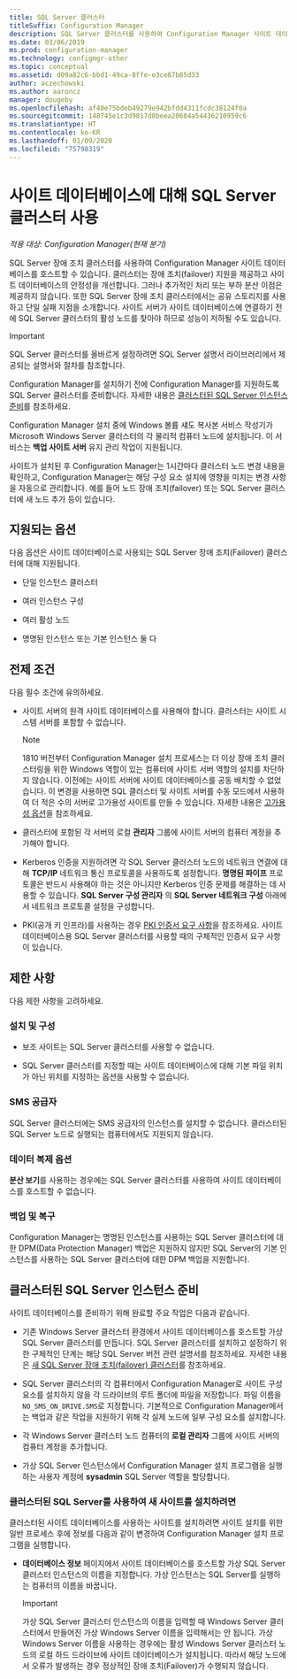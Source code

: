 ```yaml
---
title: SQL Server 클러스터
titleSuffix: Configuration Manager
description: SQL Server 클러스터를 사용하여 Configuration Manager 사이트 데이터베이스 호스트
ms.date: 03/06/2019
ms.prod: configuration-manager
ms.technology: configmgr-other
ms.topic: conceptual
ms.assetid: d09a82c6-bbd1-49ca-8ffe-e3ce87b85d33
author: aczechowski
ms.author: aaroncz
manager: dougeby
ms.openlocfilehash: af40e75bdeb49279e942bfdd4311fcdc38124f0a
ms.sourcegitcommit: 148745e1c3d9817d8beea20684a54436210959c6
ms.translationtype: HT
ms.contentlocale: ko-KR
ms.lasthandoff: 01/09/2020
ms.locfileid: "75798319"
---
```

# <a name="use-a-sql-server-cluster-for-the-site-database"></a>사이트 데이터베이스에 대해 SQL Server 클러스터 사용

*적용 대상: Configuration Manager(현재 분기)*

SQL Server 장애 조치 클러스터를 사용하여 Configuration Manager 사이트 데이터베이스를 호스트할 수 있습니다. 클러스터는 장애 조치(failover) 지원을 제공하고 사이트 데이터베이스의 안정성을 개선합니다. 그러나 추가적인 처리 또는 부하 분산 이점은 제공하지 않습니다. 또한 SQL Server 장애 조치 클러스터에서는 공유 스토리지를 사용하고 단일 실패 지점을 소개합니다. 사이트 서버가 사이트 데이터베이스에 연결하기 전에 SQL Server 클러스터의 활성 노드를 찾아야 하므로 성능이 저하될 수도 있습니다.  

> [!IMPORTANT]  
> SQL Server 클러스터를 올바르게 설정하려면 SQL Server 설명서 라이브러리에서 제공되는 설명서와 절차를 참조합니다.  


Configuration Manager를 설치하기 전에 Configuration Manager를 지원하도록 SQL Server 클러스터를 준비합니다. 자세한 내용은 [클러스터된 SQL Server 인스턴스 준비](#bkmk_prepare)를 참조하세요.

Configuration Manager 설치 중에 Windows 볼륨 섀도 복사본 서비스 작성기가 Microsoft Windows Server 클러스터의 각 물리적 컴퓨터 노드에 설치됩니다. 이 서비스는 **백업 사이트 서버** 유지 관리 작업이 지원됩니다.  

사이트가 설치된 후 Configuration Manager는 1시간마다 클러스터 노드 변경 내용을 확인하고, Configuration Manager는 해당 구성 요소 설치에 영향을 미치는 변경 사항을 자동으로 관리합니다. 예를 들어 노드 장애 조치(failover) 또는 SQL Server 클러스터에 새 노드 추가 등이 있습니다.  



## <a name="supported-options"></a>지원되는 옵션

다음 옵션은 사이트 데이터베이스로 사용되는 SQL Server 장애 조치(Failover) 클러스터에 대해 지원됩니다.

- 단일 인스턴스 클러스터  

- 여러 인스턴스 구성  

- 여러 활성 노드  

- 명명된 인스턴스 또는 기본 인스턴스 둘 다  



## <a name="prerequisites"></a>전제 조건

다음 필수 조건에 유의하세요.  

- 사이트 서버의 원격 사이트 데이터베이스를 사용해야 합니다. 클러스터는 사이트 시스템 서버를 포함할 수 없습니다.  

    > [!Note]  
    > 1810 버전부터 Configuration Manager 설치 프로세스는 더 이상 장애 조치 클러스터링을 위한 Windows 역할이 있는 컴퓨터에 사이트 서버 역할의 설치를 차단하지 않습니다. 이전에는 사이트 서버에 사이트 데이터베이스를 공동 배치할 수 없었습니다. 이 변경을 사용하면 SQL 클러스터 및 사이트 서버를 수동 모드에서 사용하여 더 적은 수의 서버로 고가용성 사이트를 만들 수 있습니다. 자세한 내용은 [고가용성 옵션](/sccm/core/servers/deploy/configure/high-availability-options)을 참조하세요. <!--3607761, fka 1359132-->  

- 클러스터에 포함된 각 서버의 로컬 **관리자** 그룹에 사이트 서버의 컴퓨터 계정을 추가해야 합니다.  

- Kerberos 인증을 지원하려면 각 SQL Server 클러스터 노드의 네트워크 연결에 대해 **TCP/IP** 네트워크 통신 프로토콜을 사용하도록 설정합니다. **명명된 파이프** 프로토콜은 반드시 사용해야 하는 것은 아니지만 Kerberos 인증 문제를 해결하는 데 사용할 수 있습니다. **SQL Server 구성 관리자** 의 **SQL Server 네트워크 구성** 아래에서 네트워크 프로토콜 설정을 구성합니다.  

- PKI(공개 키 인프라)를 사용하는 경우 [PKI 인증서 요구 사항](/sccm/core/plan-design/network/pki-certificate-requirements)을 참조하세요. 사이트 데이터베이스용 SQL Server 클러스터를 사용할 때의 구체적인 인증서 요구 사항이 있습니다.  



## <a name="limitations"></a>제한 사항

다음 제한 사항을 고려하세요.  


### <a name="installation-and-configuration"></a>설치 및 구성

- 보조 사이트는 SQL Server 클러스터를 사용할 수 없습니다.  

- SQL Server 클러스터를 지정할 때는 사이트 데이터베이스에 대해 기본 파일 위치가 아닌 위치를 지정하는 옵션을 사용할 수 없습니다.  


### <a name="sms-provider"></a>SMS 공급자

SQL Server 클러스터에는 SMS 공급자의 인스턴스를 설치할 수 없습니다. 클러스터된 SQL Server 노드로 실행되는 컴퓨터에서도 지원되지 않습니다.  


### <a name="data-replication-options"></a>데이터 복제 옵션

**분산 보기**를 사용하는 경우에는 SQL Server 클러스터를 사용하여 사이트 데이터베이스를 호스트할 수 없습니다.  


### <a name="backup-and-recovery"></a>백업 및 복구

Configuration Manager는 명명된 인스턴스를 사용하는 SQL Server 클러스터에 대한 DPM(Data Protection Manager) 백업은 지원하지 않지만 SQL Server의 기본 인스턴스를 사용하는 SQL Server 클러스터에 대한 DPM 백업을 지원합니다.  



## <a name="bkmk_prepare"></a> 클러스터된 SQL Server 인스턴스 준비  

사이트 데이터베이스를 준비하기 위해 완료할 주요 작업은 다음과 같습니다.

- 기존 Windows Server 클러스터 환경에서 사이트 데이터베이스를 호스트할 가상 SQL Server 클러스터를 만듭니다. SQL Server 클러스터를 설치하고 설정하기 위한 구체적인 단계는 해당 SQL Server 버전 관련 설명서를 참조하세요. 자세한 내용은 [새 SQL Server 장애 조치(failover) 클러스터](https://docs.microsoft.com/sql/sql-server/failover-clusters/install/create-a-new-sql-server-failover-cluster-setup?view=sql-server-2017)를 참조하세요.  

- SQL Server 클러스터의 각 컴퓨터에서 Configuration Manager로 사이트 구성 요소를 설치하지 않을 각 드라이브의 루트 폴더에 파일을 저장합니다. 파일 이름을 `NO_SMS_ON_DRIVE.SMS`로 지정합니다. 기본적으로 Configuration Manager에서는 백업과 같은 작업을 지원하기 위해 각 실제 노드에 일부 구성 요소를 설치합니다.  

- 각 Windows Server 클러스터 노드 컴퓨터의 **로컬 관리자** 그룹에 사이트 서버의 컴퓨터 계정을 추가합니다.  

- 가상 SQL Server 인스턴스에서 Configuration Manager 설치 프로그램을 실행하는 사용자 계정에 **sysadmin** SQL Server 역할을 할당합니다.  


### <a name="to-install-a-new-site-using-a-clustered-sql-server"></a>클러스터된 SQL Server를 사용하여 새 사이트를 설치하려면  

클러스터된 사이트 데이터베이스를 사용하는 사이트를 설치하려면 사이트 설치를 위한 일반 프로세스 후에 정보를 다음과 같이 변경하여 Configuration Manager 설치 프로그램을 실행합니다.  

- **데이터베이스 정보** 페이지에서 사이트 데이터베이스를 호스트할 가상 SQL Server 클러스터 인스턴스의 이름을 지정합니다. 가상 인스턴스는 SQL Server를 실행하는 컴퓨터의 이름을 바꿉니다.  

    > [!IMPORTANT]  
    > 가상 SQL Server 클러스터 인스턴스의 이름을 입력할 때 Windows Server 클러스터에서 만들어진 가상 Windows Server 이름을 입력해서는 안 됩니다. 가상 Windows Server 이름을 사용하는 경우에는 활성 Windows Server 클러스터 노드의 로컬 하드 드라이브에 사이트 데이터베이스가 설치됩니다. 따라서 해당 노드에서 오류가 발생하는 경우 정상적인 장애 조치(Failover)가 수행되지 않습니다.  
